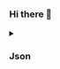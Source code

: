 ### Hi there 👋

<!--
**guilhermeSolski/guilhermeSolski** is a ✨ _special_ ✨ repository because its `README.md` (this file) appears on your GitHub profile.

Here are some ideas to get you started:

- 🔭 I’m currently working on ...
- 🌱 I’m currently learning ...
- 👯 I’m looking to collaborate on ...
- 🤔 I’m looking for help with ...
- 💬 Ask me about ...
- 📫 How to reach me: ...
- 😄 Pronouns: ...
- ⚡ Fun fact: ...
-->
<details>
    <summary>
        <h3>Json</h3>
    </summary>
    ```json
    {
      "teste": "teste"
    }
    ```
</details>
